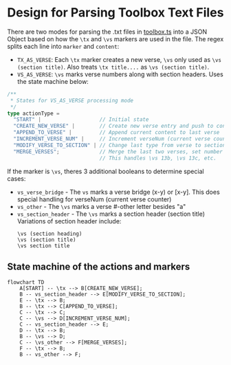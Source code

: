 # Design for Parsing Toolbox Text Files

There are two modes for parsing the .txt files in [toolbox.ts](../src/toolbox.ts) into a JSON Object based on how the `\tx` and `\vs` markers are used in the file.
The regex splits each line into `marker` and `content`:
* `TX_AS_VERSE`: Each `\tx` marker creates a new verse, `\vs` only used as `\vs (section title)`.
                 Also treats `\tx title....` as `\vs (section title)`.
* `VS_AS_VERSE`: `\vs` marks verse numbers along with section headers. Uses the state machine below:

```typescript
/**
 * States for VS_AS_VERSE processing mode
 */
type actionType =
  "START" |                   // Initial state
  "CREATE_NEW_VERSE" |        // Create new verse entry and push to content[]
  "APPEND_TO_VERSE" |         // Append current content to last verse
  "INCREMENT_VERSE_NUM" |     // Increment verseNum (current verse counter)
  "MODIFY_VERSE_TO_SECTION" | // Change last type from verse to section section
  "MERGE_VERSES";             // Merge the last two verses, set number = verseNum - 1
                              // This handles \vs 13b, \vs 13c, etc.
```

If the marker is `\vs`, theres 3 additional booleans to determine special cases:
* `vs_verse_bridge` - The `vs` marks a verse bridge (x-y) or [x-y]. This does special handling for verseNum (current verse counter)
* `vs_other` - The `\vs` marks a verse #-other letter besides "a"
* `vs_section_header` - The `\vs` marks a section header (section title)
    Variations of section header include:
    ```
    \vs (section heading)
    \vs (section title)
    \vs section title
     ```

## State machine of the actions and markers
```mermaid
flowchart TD
    A[START] -- \tx --> B[CREATE_NEW_VERSE];
    B -- vs_section_header --> E[MODIFY_VERSE_TO_SECTION];
    E -- \tx --> B;
    B -- \tx --> C[APPEND_TO_VERSE];
    C -- \tx --> C;
    C -- \vs --> D[INCREMENT_VERSE_NUM];
    C -- vs_section_header --> E;
    D -- \tx --> B;
    B -- \vs --> D;
    C -- \vs_other --> F[MERGE_VERSES];
    F -- \tx --> B;
    B -- vs_other --> F;
```